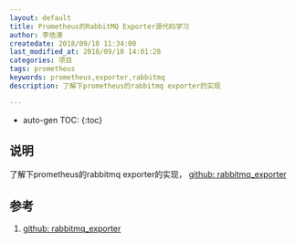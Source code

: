 ```yaml
---
layout: default
title: Prometheus的RabbitMQ Exporter源代码学习
author: 李佶澳
createdate: 2018/09/10 11:34:00
last_modified_at: 2018/09/10 14:01:28
categories: 项目
tags: prometheus
keywords: prometheus,exporter,rabbitmq
description: 了解下prometheus的rabbitmq exporter的实现

---
```


* auto-gen TOC:
{:toc}

## 说明

了解下prometheus的rabbitmq exporter的实现， [github: rabbitmq_exporter][1]

## 参考

1. [github: rabbitmq_exporter][1]

[1]: https://github.com/kbudde/rabbitmq_exporter "github: rabbitmq_exporter" 
